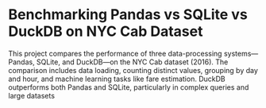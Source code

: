 # Benchmarking Pandas vs SQLite vs DuckDB on NYC Cab Dataset
 This project compares the performance of three data-processing systems—Pandas, SQLite, and DuckDB—on the NYC Cab dataset (2016). The comparison includes data loading, counting distinct values, grouping by day and hour, and machine learning tasks like fare estimation. DuckDB outperforms both Pandas and SQLite, particularly in complex queries and large datasets

